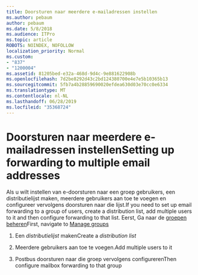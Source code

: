```yaml
---
title: Doorsturen naar meerdere e-mailadressen instellen
ms.author: pebaum
author: pebaum
ms.date: 5/8/2018
ms.audience: ITPro
ms.topic: article
ROBOTS: NOINDEX, NOFOLLOW
localization_priority: Normal
ms.custom:
- "837"
- "1200004"
ms.assetid: 81205bed-e32a-468d-9d4c-9e881622908b
ms.openlocfilehash: 7d2be8292d43c2bd124380700e4e7e5b10365b13
ms.sourcegitcommit: 5fb7a4b28859690020efdea630d03e70cc0e6334
ms.translationtype: MT
ms.contentlocale: nl-NL
ms.lasthandoff: 06/28/2019
ms.locfileid: "35368724"
---
```

# <a name="setting-up-forwarding-to-multiple-email-addresses"></a><span data-ttu-id="b8cda-102">Doorsturen naar meerdere e-mailadressen instellen</span><span class="sxs-lookup"><span data-stu-id="b8cda-102">Setting up forwarding to multiple email addresses</span></span>

<span data-ttu-id="b8cda-103">Als u wilt instellen van e-doorsturen naar een groep gebruikers, een distributielijst maken, meerdere gebruikers aan toe te voegen en configureer vervolgens doorsturen naar die lijst.</span><span class="sxs-lookup"><span data-stu-id="b8cda-103">If you need to set up email forwarding to a group of users, create a distribution list, add multiple users to it and then configure forwarding to that list.</span></span> <span data-ttu-id="b8cda-104">Eerst, Ga naar de [groepen beheren](https://portal.office.com/adminportal/home#/groups)</span><span class="sxs-lookup"><span data-stu-id="b8cda-104">First, navigate to [Manage groups](https://portal.office.com/adminportal/home#/groups)</span></span>
  
1. <span data-ttu-id="b8cda-105">Een *distributielijst* maken</span><span class="sxs-lookup"><span data-stu-id="b8cda-105">Create a  *distribution list*</span></span>

2. <span data-ttu-id="b8cda-106">Meerdere gebruikers aan toe te voegen.</span><span class="sxs-lookup"><span data-stu-id="b8cda-106">Add multiple users to it</span></span>

3. <span data-ttu-id="b8cda-107">Postbus doorsturen naar die groep vervolgens configureren</span><span class="sxs-lookup"><span data-stu-id="b8cda-107">Then configure mailbox forwarding to that group</span></span>
